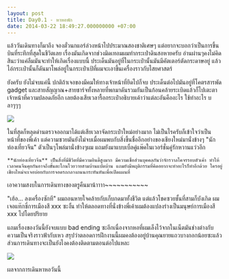 ```yaml
---
layout: post
title: Day0.1 - หาหอพัก
date: 2014-03-22 18:49:27.000000000 +07:00
---
```

แล้ววันเดินทางก็มาถึง จองตั๋วนกแอร์ล่วงหน้าไปประมาณสองชาติเศษๆ แต่อยากจะบอกว่าเป็นการขึ้นบินที่ระทึกที่สุดในชีวิตเลย เรื่องมันเกิดจากช่วงมิดเทอมผมทำกระเป๋าดินสอหายครับ อ่านผ่านๆคงไม่คิดสินะว่าแค่ลืมมันจะทำให้เกิดเรื่องแบบนี้ ประเด็นมันอยู่ที่ในกระเป๋านั้นมันมีคัตเตอร์ตัดกระดาษอยู่ แล้วไอ่กระเป๋านั้นก็ดันมาโพล่อยู่ในกระเป๋าเป้ที่ผมจะเอาขึ้นเครื่องราวกับไสยศาสตร์ 

ยังครับ ยังไม่จบแค่นี้ ปกติถ้าเจอของมีคมให้ทางเจ้าหน้าที่ยึดไปก็จบ ประเด็นต่อไปมันอยู่ที่โคตรสารพัด gadget และสายสัญญาณ+สายชาร์จทั้งหลายที่พกมาดันรวมกันเป็นก้อนคล้ายระเบิดแล้วก็ไปเตะตาเจ้าหน้าที่ความปลอดภัยอีก เลยต้องเสียเวลารื้อกระเป๋าอธิบายเค้าว่าแต่ละอันคืออะไร ใช้ทำอะไร บลาๆๆๆ

![](http://farm8.staticflickr.com/7029/13319128835_2849df6d89_o.jpg)

ในที่สุดก็หลุดด่านตรวจออกมาได้แต่เสียเวลาจัดกระเป๋าใหม่อย่างมาก ไม่เป็นไรครับก็เข้าใจว่าเป็นหน้าที่ของพี่เค้า แต่ความซวยมันยังไม่จบเมื่อผมพบกับสิ่งขึ้นชื่ออีกอย่างของเชียงใหม่มานั่งข้างๆ "นักท่องเที่ยวจีน" ตัวเป็นๆโพล่มานั่งข้างๆผม แถมยังมาแบบเบิ้ลคู่แพ๊คในเวอร์ชั่นคู่รักหวานแว่วอีก 

	**นักท่องเที่ยวจีน** เป็นสิ่งที่มีชีวิตที่มีความอินดี้สูงมาก มีความเชื่อส่วนบุคคลกันว่าจักรวาลโคจรรอบตัวเค้า ทำให้เวลาคนจีนคุยกันอาจถึงขั้นตะโกนโวยวายสามบ้านแปดบ้าน แถมยังมีพฤติกรรมที่คิดอยากจะทำอะไรก็ทำอีกด้วย ใครอยู่เชียงใหม่จะเจอบ่อยกับการจอดรถกลางถนนกระทันหันเพื่อเปิดแผนที่

เอาความสงบในการเดินทางของตรูคืนมาน้าาาา~~~~~~~~~~~

"เฮ้อ... ลงเครื่องซักที" ผมถอนหายใจคล้ายกับเก็บกดมาทั้งชีวิต แต่แล้วโชคซวยชั้นที่สามก็บังเกิด ผมเจอแท๊กซี่การเมืองสี xxx ซะงั้น ทำให้ตลอดทางที่นั่งข้างพี่เค้าผมต้องแปลงร่างเป็นมนุษย์การเมืองสี xxx ไปโดยปริยาย

แถมเรื่องของวันนี้ยังจบแบบ bad ending ซะอีกเนื่องจากหอที่ผมเล็งไว้จากในเน็ตมันช่างต่างกับความเป็นจริงราวฟ้ากับเหว สรุปว่าตลอดการฝึกงานนี้ผมคงต้องอยู่บ้านคุณยายแถวบางกอกน้อยซะแล้ว ส่วนการเดินทางจะเป็นยังไงคงต้องติดตามตอนต่อไปแหละ

![](https://farm3.staticflickr.com/2817/13326608775_87f948d5b5_o.jpg)

ผลจากการเดินหาหอวันนี้
